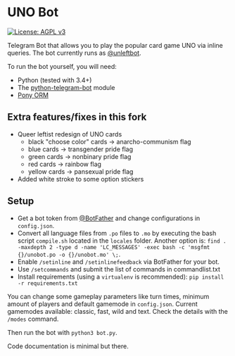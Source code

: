 # UNO Bot

[![License: AGPL v3](https://img.shields.io/badge/License-AGPL%20v3-blue.svg)](./LICENSE)

Telegram Bot that allows you to play the popular card game UNO via inline queries. The bot currently runs as [@unleftbot](https://t.me/unleftbot).

To run the bot yourself, you will need: 
- Python (tested with 3.4+)
- The [python-telegram-bot](https://github.com/python-telegram-bot/python-telegram-bot) module
- [Pony ORM](https://ponyorm.com/)

## Extra features/fixes in this fork
- Queer leftist redesign of UNO cards
    - black "choose color" cards → anarcho-communism flag
    - blue cards → transgender pride flag
    - green cards → nonbinary pride flag
    - red cards → rainbow flag
    - yellow cards → pansexual pride flag
- Added white stroke to some option stickers

## Setup
- Get a bot token from [@BotFather](https://t.me/BotFather) and change configurations in `config.json`.
- Convert all language files from `.po` files to `.mo` by executing the bash script `compile.sh` located in the `locales` folder.
  Another option is: `find . -maxdepth 2 -type d -name 'LC_MESSAGES' -exec bash -c 'msgfmt {}/unobot.po -o {}/unobot.mo' \;`.
- Enable `/setinline` and `/setinlinefeedback` via BotFather for your bot.
- Use `/setcommands` and submit the list of commands in commandlist.txt
- Install requirements (using a `virtualenv` is recommended): `pip install -r requirements.txt`

You can change some gameplay parameters like turn times, minimum amount of players and default gamemode in `config.json`.
Current gamemodes available: classic, fast, wild and text. Check the details with the `/modes` command.

Then run the bot with `python3 bot.py`.

Code documentation is minimal but there.
